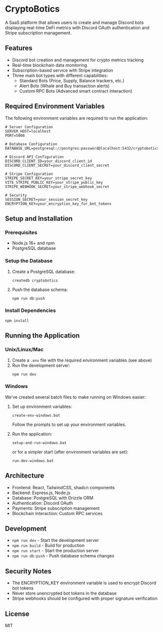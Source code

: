 # CryptoBotics

A SaaS platform that allows users to create and manage Discord bots displaying real-time DeFi metrics with Discord OAuth authentication and Stripe subscription management.

## Features

- Discord bot creation and management for crypto metrics tracking
- Real-time blockchain data monitoring
- Subscription-based service with Stripe integration
- Three main bot types with different capabilities:
  - Standard Bots (Price, Supply, Balance trackers, etc.)
  - Alert Bots (Whale and Buy transaction alerts)
  - Custom RPC Bots (Advanced smart contract interaction)

## Required Environment Variables

The following environment variables are required to run the application:

```
# Server Configuration
SERVER_HOST=localhost
PORT=5000

# Database Configuration
DATABASE_URL=postgresql://postgres:password@localhost:5432/cryptobotics

# Discord API Configuration
DISCORD_CLIENT_ID=your_discord_client_id
DISCORD_CLIENT_SECRET=your_discord_client_secret

# Stripe Configuration
STRIPE_SECRET_KEY=your_stripe_secret_key
VITE_STRIPE_PUBLIC_KEY=your_stripe_public_key
STRIPE_WEBHOOK_SECRET=your_stripe_webhook_secret

# Security
SESSION_SECRET=your_session_secret_key
ENCRYPTION_KEY=your_encryption_key_for_bot_tokens
```

## Setup and Installation

### Prerequisites

- Node.js 16+ and npm
- PostgreSQL database

### Setup the Database

1. Create a PostgreSQL database:
   ```
   createdb cryptobotics
   ```

2. Push the database schema:
   ```
   npm run db:push
   ```

### Install Dependencies

```
npm install
```

## Running the Application

### Unix/Linux/Mac

1. Create a `.env` file with the required environment variables (see above)
2. Run the development server:
   ```
   npm run dev
   ```

### Windows

We've created several batch files to make running on Windows easier:

1. Set up environment variables:
   ```
   create-env-windows.bat
   ```
   Follow the prompts to set up your environment variables.

2. Run the application:
   ```
   setup-and-run-windows.bat
   ```
   or for a simpler start (after environment variables are set):
   ```
   run-dev-windows.bat
   ```

## Architecture

- Frontend: React, TailwindCSS, shadcn components
- Backend: Express.js, Node.js
- Database: PostgreSQL with Drizzle ORM
- Authentication: Discord OAuth
- Payments: Stripe subscription management
- Blockchain Interaction: Custom RPC services

## Development

- `npm run dev` - Start the development server
- `npm run build` - Build for production
- `npm run start` - Start the production server
- `npm run db:push` - Push database schema changes

## Security Notes

- The ENCRYPTION_KEY environment variable is used to encrypt Discord bot tokens
- Never store unencrypted bot tokens in the database
- Stripe webhooks should be configured with proper signature verification

## License

MIT